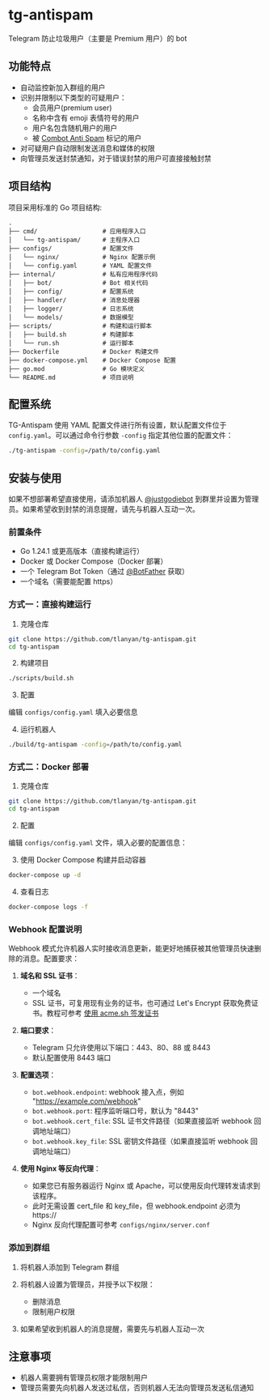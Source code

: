 # tg-antispam

Telegram 防止垃圾用户（主要是 Premium 用户）的 bot

## 功能特点

- 自动监控新加入群组的用户
- 识别并限制以下类型的可疑用户：
  - 会员用户(premium user)
  - 名称中含有 emoji 表情符号的用户
  - 用户名包含随机用户的用户
  - 被 [Combot Anti Spam](https://cas.chat) 标记的用户
- 对可疑用户自动限制发送消息和媒体的权限
- 向管理员发送封禁通知，对于错误封禁的用户可直接接触封禁

## 项目结构

项目采用标准的 Go 项目结构:

```
.
├── cmd/                  # 应用程序入口
│   └── tg-antispam/      # 主程序入口
├── configs/              # 配置文件
│   └── nginx/            # Nginx 配置示例
│   └── config.yaml       # YAML 配置文件
├── internal/             # 私有应用程序代码
│   ├── bot/              # Bot 相关代码
│   ├── config/           # 配置系统
│   ├── handler/          # 消息处理器
│   ├── logger/           # 日志系统
│   └── models/           # 数据模型
├── scripts/              # 构建和运行脚本
│   ├── build.sh          # 构建脚本
│   └── run.sh            # 运行脚本
├── Dockerfile            # Docker 构建文件
├── docker-compose.yml    # Docker Compose 配置
├── go.mod                # Go 模块定义
└── README.md             # 项目说明
```

## 配置系统

TG-Antispam 使用 YAML 配置文件进行所有设置，默认配置文件位于 `config.yaml`。可以通过命令行参数 `-config` 指定其他位置的配置文件：

```bash
./tg-antispam -config=/path/to/config.yaml
```

## 安装与使用

如果不想部署希望直接使用，请添加机器人 [@justgodiebot](https://t.me/justgodiebot) 到群里并设置为管理员。如果希望收到封禁的消息提醒，请先与机器人互动一次。

### 前置条件

- Go 1.24.1 或更高版本（直接构建运行）
- Docker 或 Docker Compose（Docker 部署）
- 一个 Telegram Bot Token（通过 [@BotFather](https://t.me/BotFather) 获取）
- 一个域名（需要能配置 https）

### 方式一：直接构建运行

1. 克隆仓库

```bash
git clone https://github.com/tlanyan/tg-antispam.git
cd tg-antispam
```

2. 构建项目

```bash
./scripts/build.sh
```

3. 配置

编辑 `configs/config.yaml` 填入必要信息

4. 运行机器人

```bash
./build/tg-antispam -config=/path/to/config.yaml
```

### 方式二：Docker 部署

1. 克隆仓库

```bash
git clone https://github.com/tlanyan/tg-antispam.git
cd tg-antispam
```

2. 配置

编辑 `configs/config.yaml` 文件，填入必要的配置信息：

3. 使用 Docker Compose 构建并启动容器

```bash
docker-compose up -d
```

4. 查看日志

```bash
docker-compose logs -f
```

### Webhook 配置说明

Webhook 模式允许机器人实时接收消息更新，能更好地捕获被其他管理员快速删除的消息。配置要求：

1. **域名和 SSL 证书**：

   - 一个域名
   - SSL 证书，可复用现有业务的证书，也可通过 Let's Encrypt 获取免费证书。教程可参考 [使用 acme.sh 签发证书](https://itlanyan.com/use-acme-sh-get-free-cert/)

2. **端口要求**：

   - Telegram 只允许使用以下端口：443、80、88 或 8443
   - 默认配置使用 8443 端口

3. **配置选项**：

   - `bot.webhook.endpoint`: webhook 接入点，例如 "https://example.com/webhook"
   - `bot.webhook.port`: 程序监听端口号，默认为 "8443"
   - `bot.webhook.cert_file`: SSL 证书文件路径（如果直接监听 webhook 回调地址端口）
   - `bot.webhook.key_file`: SSL 密钥文件路径（如果直接监听 webhook 回调地址端口）

4. **使用 Nginx 等反向代理**：

   - 如果您已有服务器运行 Nginx 或 Apache，可以使用反向代理转发请求到该程序。
   - 此时无需设置 cert_file 和 key_file，但 webhook.endpoint 必须为 https://
   - Nginx 反向代理配置可参考 `configs/nginx/server.conf`

### 添加到群组

1. 将机器人添加到 Telegram 群组
2. 将机器人设置为管理员，并授予以下权限：

   - 删除消息
   - 限制用户权限

3. 如果希望收到机器人的消息提醒，需要先与机器人互动一次

## 注意事项

- 机器人需要拥有管理员权限才能限制用户
- 管理员需要先向机器人发送过私信，否则机器人无法向管理员发送私信通知
